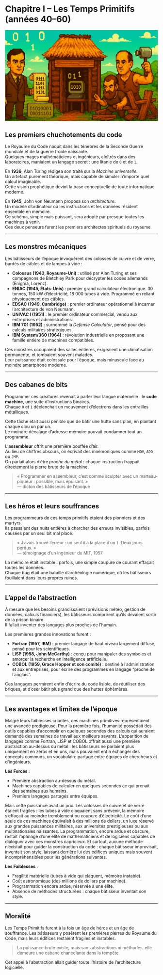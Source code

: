# Chapitre I – Les Temps Primitifs (années 40–60)

![chapitre-I.png](https://raw.githubusercontent.com/nicolasvauchenet/cours_architectures_logicielles/refs/heads/main/img/chapitre-I.png)

## Les premiers chuchotements du code

Le Royaume du Code naquit dans les ténèbres de la Seconde Guerre mondiale et de la guerre froide naissante.  
Quelques mages mathématiciens et ingénieurs, cloîtrés dans des laboratoires, maniaient un langage secret : une litanie
de `0` et de `1`.

En **1936**, Alan Turing rédigea son traité sur la *Machine universelle*.  
Un artefact purement théorique, mais capable de simuler n’importe quel calcul imaginable.  
Cette vision prophétique devint la base conceptuelle de toute informatique moderne.

En **1945**, John von Neumann proposa son *architecture*.  
Un modèle d’ordinateur où les instructions et les données
résident ensemble en mémoire.  
Ce schéma, simple mais puissant, sera adopté par presque toutes les machines à venir.  
Ces deux penseurs furent les premiers architectes spirituels du royaume.

---

## Les monstres mécaniques

Les bâtisseurs de l’époque invoquèrent des colosses de cuivre et de verre, bardés de câbles et de lampes à vide :

- **Colossus (1943, Royaume-Uni)** : utilisé par Alan Turing et ses compagnons de Bletchley Park pour décrypter les
  codes allemands (Enigma, Lorenz).
- **ENIAC (1945, États-Unis)** : premier grand calculateur électronique. 30 tonnes, 150 kW d’électricité, 18 000 tubes à
  vide. Programmé en reliant physiquement des câbles.
- **EDSAC (1949, Cambridge)** : premier ordinateur opérationnel à incarner l’architecture de von Neumann.
- **UNIVAC I (1951)** : le premier ordinateur commercial, vendu aux entreprises et administrations.
- **IBM 701 (1952)** : surnommé la *Defense Calculator*, pensé pour des calculs militaires stratégiques.
- **IBM System/360 (1964)** : révolution industrielle en proposant une famille entière de machines compatibles.

Ces monstres occupaient des salles entières, exigeaient une climatisation permanente, et tombaient souvent malades.  
Leur puissance était colossale pour l’époque, mais minuscule face au moindre smartphone moderne.

---

## Des cabanes de bits

Programmer ces créatures revenait à parler leur langue maternelle : le **code machine**, une suite d’instructions
binaires.  
Chaque `0` et `1` déclenchait un mouvement d’électrons dans les entrailles métalliques.

Cette tâche était aussi pénible que de bâtir une hutte sans plan, en plantant chaque clou un par un.  
Le moindre décalage d’adresse mémoire pouvait condamner tout un programme.

L’**assembleur** offrit une première bouffée d’air.  
Au lieu de chiffres obscurs, on écrivait des mnémoniques comme `MOV`, `ADD` ou `JMP`.  
On parlait alors d’être *proche du métal* : chaque instruction frappait directement la pierre brute de la machine.

> « Programmer en assembleur, c’est comme sculpter avec un marteau-piqueur : possible, mais épuisant. »  
> — dicton des bâtisseurs de l’époque

---

## Les héros et leurs souffrances

Les programmeurs de ces temps primitifs étaient des pionniers et des martyrs.  
Ils passaient des nuits entières à chercher des erreurs invisibles, parfois causées par un seul bit mal placé.

> « J’avais trouvé l’erreur : un seul `0` à la place d’un `1`. Deux jours perdus. »  
> — témoignage d’un ingénieur du MIT, 1957

La mémoire était instable : parfois, une simple coupure de courant effaçait toutes les données.  
Chaque bug était une bataille d’archéologie numérique, où les bâtisseurs fouillaient dans leurs propres ruines.

---

## L’appel de l’abstraction

À mesure que les besoins grandissaient (prévisions météo, gestion de données, calculs financiers), les bâtisseurs
comprirent qu’ils devaient sortir de la prison binaire.  
Il fallait inventer des langages plus proches de l’humain.

Les premières grandes innovations furent :

- **Fortran (1957, IBM)** : premier langage de haut niveau largement diffusé, pensé pour les scientifiques.
- **LISP (1958, John McCarthy)** : conçu pour manipuler des symboles et amorcer la recherche en intelligence
  artificielle.
- **COBOL (1959, Grace Hopper et son comité)** : destiné à l’administration et aux entreprises, pour écrire des
  programmes en langage “proche de l’anglais”.

Ces langages permirent enfin d’écrire du code lisible, de réutiliser des briques, et d’oser bâtir plus grand que des
huttes éphémères.

---

## Les avantages et limites de l’époque

Malgré leurs faiblesses criantes, ces machines primitives représentaient une avancée prodigieuse. Pour la première fois,
l’humanité possédait des outils capables d’accomplir en quelques secondes des calculs qui auraient demandé des semaines
de travail aux meilleurs savants. L’apparition de langages comme Fortran, LISP et COBOL offrait aussi une première
abstraction au-dessus du métal : les bâtisseurs ne parlaient plus uniquement en zéros et en uns, mais pouvaient enfin
échanger des concepts communs, un vocabulaire partagé entre équipes de chercheurs et d’ingénieurs.

**Les Forces** :

- Première abstraction au-dessus du métal.
- Machines capables de calculer en quelques secondes ce qui prenait des semaines aux humains.
- Premiers langages partagés entre équipes.

Mais cette puissance avait un prix. Les colosses de cuivre et de verre étaient fragiles : les tubes à vide claquaient
sans prévenir, la mémoire s’effaçait au moindre tremblement ou coupure d’électricité. Le coût d’une seule de ces
machines équivalait à des millions de dollars, un luxe réservé aux grandes puissances militaires, aux universités
prestigieuses ou aux multinationales naissantes. La programmation, encore ardue et obscure, restait l’apanage d’une
élite de mathématiciens et de logiciens capables de dialoguer avec ces monstres capricieux. Et surtout, aucune méthode
n’existait pour guider la construction du code : chaque bâtisseur improvisait, inventait son style, laissant derrière
lui des édifices uniques mais souvent incompréhensibles pour les générations suivantes.

**Les Faiblesses** :

- Fragilité matérielle (tubes à vide qui claquent, mémoire instable).
- Coût astronomique (des millions de dollars par machine).
- Programmation encore ardue, réservée à une élite.
- Absence de méthodes structurées : chaque bâtisseur inventait son style.

---

## Moralité

Les Temps Primitifs furent à la fois un âge de héros et un âge de souffrance.
Les bâtisseurs y posèrent les premières pierres du Royaume du Code, mais leurs édifices restaient fragiles et
instables.

> La puissance brute existe, mais sans abstractions ni méthodes, elle demeure une cabane chancelante dans la
> tempête.

Cet appel à l’abstraction allait guider toute l’histoire de l’architecture logicielle.
